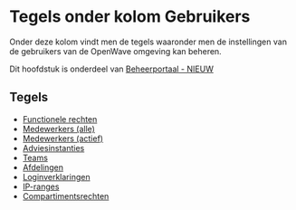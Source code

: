# Tegels onder kolom Gebruikers

Onder deze kolom vindt men de tegels waaronder men de instellingen van de gebruikers van de OpenWave omgeving kan beheren.

Dit hoofdstuk is onderdeel van [Beheerportaal - NIEUW](/probleemoplossing/portalen_en_moduleschermen/beheerportaal_nieuw/README.md)

## Tegels

- [Functionele rechten](/probleemoplossing/portalen_en_moduleschermen/beheerportaal_nieuw/tegels_kolom_gebruikers/rechten.md)
- [Medewerkers (alle)](/probleemoplossing/portalen_en_moduleschermen/beheerportaal_nieuw/tegels_kolom_gebruikers/medewerkers_alle.md)
- [Medewerkers (actief)](/probleemoplossing/portalen_en_moduleschermen/beheerportaal_nieuw/tegels_kolom_gebruikers/medewerkers_actief.md)
- [Adviesinstanties](/probleemoplossing/portalen_en_moduleschermen/beheerportaal_nieuw/tegels_kolom_gebruikers/adviesinstanties.md)
- [Teams](/probleemoplossing/portalen_en_moduleschermen/beheerportaal_nieuw/tegels_kolom_gebruikers/teams.md)
- [Afdelingen](/probleemoplossing/portalen_en_moduleschermen/beheerportaal_nieuw/tegels_kolom_gebruikers/afdelingen.md)
- [Loginverklaringen](/probleemoplossing/portalen_en_moduleschermen/beheerportaal_nieuw/tegels_kolom_gebruikers/loginverklaringen.md)
- [IP-ranges](/probleemoplossing/portalen_en_moduleschermen/beheerportaal_nieuw/tegels_kolom_gebruikers/ipranges.md)
- [Compartimentsrechten](/probleemoplossing/portalen_en_moduleschermen/beheerportaal_nieuw/tegels_kolom_gebruikers/compartimentsrechten.md)

